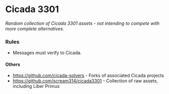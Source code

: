 # Cicada 3301
_Random collection of Cicada 3301 assets - not intending to compete with more complete alternatives._

### Rules

 * Messages must verify to Cicada.


#### Others

 * https://github.com/cicada-solvers - Forks of associated Cicada projects
 * https://github.com/scream314/cicada3301 - Collection of raw assets, including Liber Primus
